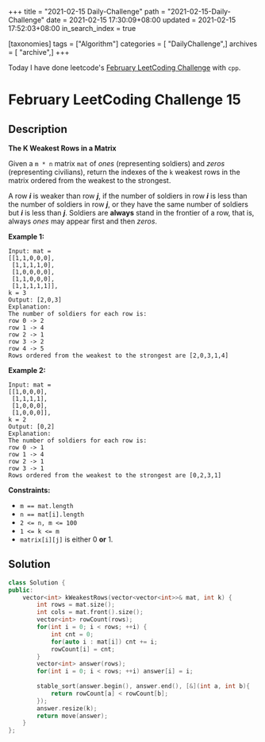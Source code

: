 +++
title = "2021-02-15 Daily-Challenge"
path = "2021-02-15-Daily-Challenge"
date = 2021-02-15 17:30:09+08:00
updated = 2021-02-15 17:52:03+08:00
in_search_index = true

[taxonomies]
tags = ["Algorithm"]
categories = [ "DailyChallenge",]
archives = [ "archive",]
+++

Today I have done leetcode's [February LeetCoding Challenge](https://leetcode.com/explore/challenge/card/february-leetcoding-challenge-2021/586/week-3-february-15th-february-21st/3641/) with `cpp`.

<!-- more -->

# February LeetCoding Challenge 15

## Description

**The K Weakest Rows in a Matrix**

Given a `m * n` matrix `mat` of *ones* (representing soldiers) and *zeros* (representing civilians), return the indexes of the `k` weakest rows in the matrix ordered from the weakest to the strongest.

A row ***i*** is weaker than row ***j***, if the number of soldiers in row ***i*** is less than the number of soldiers in row ***j***, or they have the same number of soldiers but ***i*** is less than ***j***. Soldiers are **always** stand in the frontier of a row, that is, always *ones* may appear first and then *zeros*.

 

**Example 1:**

```
Input: mat = 
[[1,1,0,0,0],
 [1,1,1,1,0],
 [1,0,0,0,0],
 [1,1,0,0,0],
 [1,1,1,1,1]], 
k = 3
Output: [2,0,3]
Explanation: 
The number of soldiers for each row is: 
row 0 -> 2 
row 1 -> 4 
row 2 -> 1 
row 3 -> 2 
row 4 -> 5 
Rows ordered from the weakest to the strongest are [2,0,3,1,4]
```

**Example 2:**

```
Input: mat = 
[[1,0,0,0],
 [1,1,1,1],
 [1,0,0,0],
 [1,0,0,0]], 
k = 2
Output: [0,2]
Explanation: 
The number of soldiers for each row is: 
row 0 -> 1 
row 1 -> 4 
row 2 -> 1 
row 3 -> 1 
Rows ordered from the weakest to the strongest are [0,2,3,1]
```

 

**Constraints:**

- `m == mat.length`
- `n == mat[i].length`
- `2 <= n, m <= 100`
- `1 <= k <= m`
- `matrix[i][j]` is either 0 **or** 1.

## Solution

``` cpp
class Solution {
public:
    vector<int> kWeakestRows(vector<vector<int>>& mat, int k) {
        int rows = mat.size();
        int cols = mat.front().size();
        vector<int> rowCount(rows);
        for(int i = 0; i < rows; ++i) {
            int cnt = 0;
            for(auto i : mat[i]) cnt += i;
            rowCount[i] = cnt;
        }
        vector<int> answer(rows);
        for(int i = 0; i < rows; ++i) answer[i] = i;
        
        stable_sort(answer.begin(), answer.end(), [&](int a, int b){
            return rowCount[a] < rowCount[b];
        });
        answer.resize(k);
        return move(answer);
    }
};
```